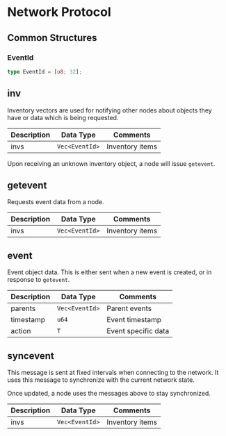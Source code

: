 # Network Protocol

## Common Structures

### EventId

```rust
type EventId = [u8; 32];
```

## inv

Inventory vectors are used for notifying other nodes about objects they have or data which is being requested.

| Description   | Data Type      	   | Comments           		|
|-------------- | -------------------- | -------------------------- |
| invs	  	  	| `Vec<EventId>`       | Inventory items    		|

Upon receiving an unknown inventory object, a node will issue `getevent`.

## getevent

Requests event data from a node.

| Description   | Data Type      	   | Comments           		|
|-------------- | -------------------- | -------------------------- |
| invs	  	  	| `Vec<EventId>`       | Inventory items    		|

## event

Event object data. This is either sent when a new event is created, or in response to `getevent`.

| Description   | Data Type      	   | Comments           		|
|-------------- | -------------------- | -------------------------- |
| parents	  	| `Vec<EventId>`       | Parent events      		|
| timestamp 	| `u64`                | Event timestamp    		|
| action    	| `T`                  | Event specific data      	|

## syncevent

This message is sent at fixed intervals when connecting to the network.
It uses this message to synchronize with the current network state.

Once updated, a node uses the messages above to stay synchronized.

| Description   | Data Type      	   | Comments           		|
|-------------- | -------------------- | -------------------------- |
| invs	  	  	| `Vec<EventId>`       | Inventory items    		|


